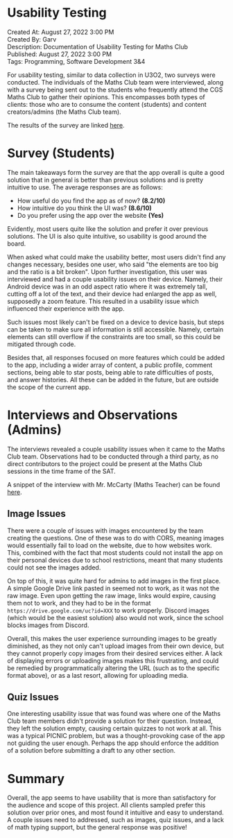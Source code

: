# Usability Testing

Created At: August 27, 2022 3:00 PM  <br>
Created By: Garv  <br>
Description: Documentation of Usability Testing for Maths Club  <br>
Published: August 27, 2022 3:00 PM  <br>
Tags: Programming, Software Development 3&4 <br>

For usability testing, similar to data collection in U3O2, two surveys were conducted. The individuals of the Maths Club
team were interviewed, along with a survey being sent out to the students who frequently attend the CGS Maths Club to
gather their opinions. This encompasses both types of clients: those who are to consume the content (students) and
content creators/admins (the Maths Club team).

The results of the survey are linked [here](https://gshah6110.typeform.com/report/QQU7meAh/8SDZwCirxBvqH80b).

# Survey (Students)

The main takeaways form the survey are that the app overall is quite a good solution that in general is better than
previous solutions and is pretty intuitive to use. The average responses are as follows:

- How useful do you find the app as of now? **(8.2/10)**
- How intuitive do you think the UI was? **(8.6/10)**
- Do you prefer using the app over the website **(Yes)**

Evidently, most users quite like the solution and prefer it over previous solutions. The UI is also quite intuitive, so
usability is good around the board.

When asked what could make the usability better, most users didn't find any changes necessary, besides one user, who
said "the elements are too big and the ratio is a bit broken". Upon further investigation, this user was interviewed and
had a couple usability issues on their device. Namely, their Android device was in an odd aspect ratio where it was
extremely tall, cutting off a lot of the text, and their device had enlarged the app as well, supposedly a zoom feature.
This resulted in a usability issue which influenced their experience with the app.

Such issues most likely can't be fixed on a device to device basis, but steps can be taken to make sure all information
is still accessible. Namely, certain elements can still overflow if the constraints are too small, so this could be
mitigated through code.

Besides that, all responses focused on more features which could be added to the app, including a wider array of
content, a public profile, comment sections, being able to star posts, being able to rate difficulties of posts, and
answer histories. All these can be added in the future, but are outside the scope of the current app.

# Interviews and Observations (Admins)

The interviews revealed a couple usability issues when it came to the Maths Club team. Observations had to be conducted
through a third party, as no direct contributors to the project could be present at the Maths Club sessions in the time
frame of the SAT.

A snippet of the interview with Mr. McCarty (Maths Teacher) can be found [here]().

## Image Issues

There were a couple of issues with images encountered by the team creating the questions. One of these was to do with
CORS, meaning images would essentially fail to load on the website, due to how websites work. This, combined with the
fact that most students could not install the app on their personal devices due to school restrictions, meant that many
students could not see the images added.

On top of this, it was quite hard for admins to add images in the first place. A simple Google Drive link pasted in
seemed not to work, as it was not the raw image. Even upon getting the raw image, links would expire, causing them not
to work, and they had to be in the format `https://drive.google.com/uc?id=XXX` to work properly. Discord images (which
would be the easiest solution) also would not work, since the school blocks images from Discord.

Overall, this makes the user experience surrounding images to be greatly diminished, as they not only can't upload
images from their own device, but they cannot properly copy images from their desired services either. A lack of
displaying errors or uploading images makes this frustrating, and could be remedied by programmatically altering the
URL (such as to the specific format above), or as a last resort, allowing for uploading media.

## Quiz Issues

One interesting usability issue that was found was where one of the Maths Club team members didn't provide a solution
for their question. Instead, they left the solution empty, causing certain quizzes to not work at all. This was a
typical PICNIC problem, but was a thought-provoking case of the app not guiding the user enough. Perhaps the app should
enforce the addition of a solution before submitting a draft to any other section.

# Summary

Overall, the app seems to have usability that is more than satisfactory for the audience and scope of this project. All
clients sampled prefer this solution over prior ones, and most found it intuitive and easy to understand. A couple
issues need to addressed, such as images, quiz issues, and a lack of math typing support, but the general response was
positive!
